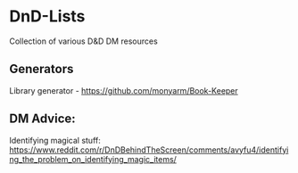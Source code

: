 # DnD-Lists
Collection of various D&amp;D DM resources

## Generators

Library generator - https://github.com/monyarm/Book-Keeper

## DM Advice:

Identifying magical stuff: https://www.reddit.com/r/DnDBehindTheScreen/comments/avyfu4/identifying_the_problem_on_identifying_magic_items/
